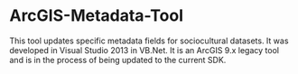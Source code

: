 # ArcGIS-Metadata-Tool
This tool updates specific metadata fields for sociocultural datasets. It was developed in Visual Studio 2013 in VB.Net. 
It is an ArcGIS 9.x legacy tool and is in the process of being updated to the current SDK.
